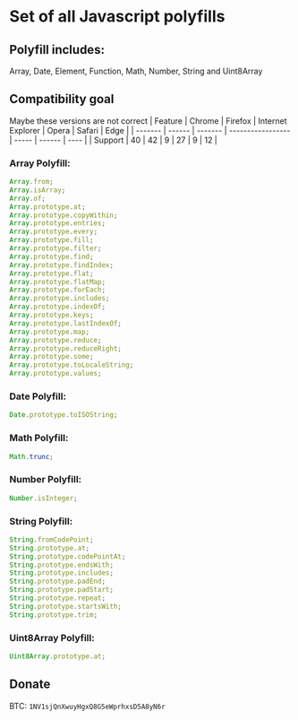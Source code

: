 # Set of all Javascript polyfills

## Polyfill includes:

Array, Date, Element, Function, Math, Number, String and Uint8Array

## Compatibility goal

Maybe these versions are not correct
| Feature | Chrome | Firefox | Internet Explorer | Opera | Safari | Edge |
| ------- | ------ | ------- | ----------------- | ----- | ------ | ---- |
| Support | 40 | 42 | 9 | 27 | 9 | 12 |

### Array Polyfill:

```js
Array.from;
Array.isArray;
Array.of;
Array.prototype.at;
Array.prototype.copyWithin;
Array.prototype.entries;
Array.prototype.every;
Array.prototype.fill;
Array.prototype.filter;
Array.prototype.find;
Array.prototype.findIndex;
Array.prototype.flat;
Array.prototype.flatMap;
Array.prototype.forEach;
Array.prototype.includes;
Array.prototype.indexOf;
Array.prototype.keys;
Array.prototype.lastIndexOf;
Array.prototype.map;
Array.prototype.reduce;
Array.prototype.reduceRight;
Array.prototype.some;
Array.prototype.toLocaleString;
Array.prototype.values;
```

### Date Polyfill:

```js
Date.prototype.toISOString;
```

### Math Polyfill:

```js
Math.trunc;
```

### Number Polyfill:

```js
Number.isInteger;
```

### String Polyfill:

```js
String.fromCodePoint;
String.prototype.at;
String.prototype.codePointAt;
String.prototype.endsWith;
String.prototype.includes;
String.prototype.padEnd;
String.prototype.padStart;
String.prototype.repeat;
String.prototype.startsWith;
String.prototype.trim;
```

### Uint8Array Polyfill:

```js
Uint8Array.prototype.at;
```

## Donate

BTC: `1NV1sjQnXwuyHgxQ8G5eWprhxsD5A8yN6r`
